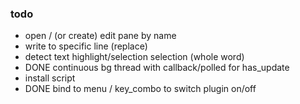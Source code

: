 
### todo

* open / (or create) edit pane by name
* write to specific line (replace)
* detect text highlight/selection selection (whole word)
* DONE continuous bg thread with callback/polled for has_update
* install script
* DONE bind to menu / key_combo to switch plugin on/off 
